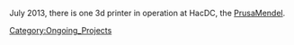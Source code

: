 July 2013, there is one 3d printer in operation at HacDC, the
[PrusaMendel](PrusaMendel).

[Category:Ongoing_Projects](Category:Ongoing_Projects)
